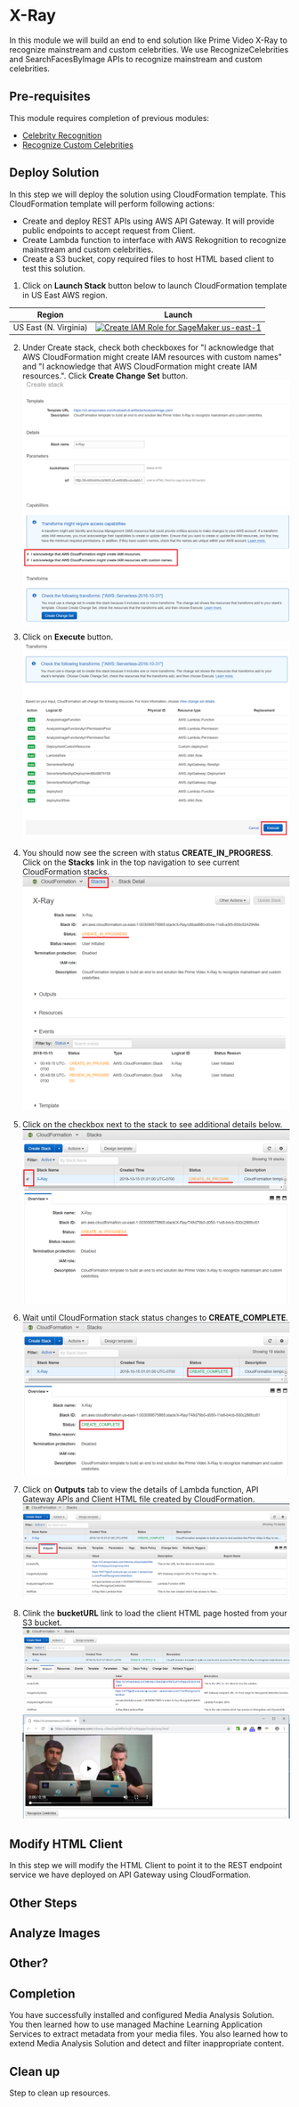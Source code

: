 # X-Ray
In this module we will build an end to end solution like Prime Video X-Ray to recognize mainstream and custom celebrities. We use RecognizeCelebrities and SearchFacesByImage APIs to recognize mainstream and custom celebrities.

## Pre-requisites
This module requires completion of previous modules:
 - [Celebrity Recognition](https://github.com/darwaishx/celebrity-recognition/tree/master/1-celebrity-recognition)
 - [Recognize Custom Celebrities](https://github.com/darwaishx/celebrity-recognition/tree/master/2-recognize-custom-celebrities)

## Deploy Solution
In this step we will deploy the solution using CloudFormation template. This CloudFormation template will perform following actions:

- Create and deploy REST APIs using AWS API Gateway. It will provide public endpoints to accept request from Client.
- Create Lambda function to interface with AWS Rekognition to recognize mainstream and custom celebrities.
- Create a S3 bucket, copy required files to host HTML based client to test this solution.

1. Click on **Launch Stack** button below to launch CloudFormation template in US East AWS region.

Region| Launch
------|-----
US East (N. Virginia) | [![Create IAM Role for SageMaker us-east-1](http://docs.aws.amazon.com/AWSCloudFormation/latest/UserGuide/images/cloudformation-launch-stack-button.png)](https://console.aws.amazon.com/cloudformation/home?region=us-east-1#/stacks/create/review?stackName=X-Ray&templateURL=https://s3.amazonaws.com/husbasit-dl-artifacts/AnalyzeImage.yaml)

2. Under Create stack, check both checkboxes for "I acknowledge that AWS CloudFormation might create IAM resources with custom names" and "I acknowledge that AWS CloudFormation might create IAM resources.". Click **Create Change Set** button.
![](assets/Cf1.png)

3. Click on **Execute** button.
![](assets/Cf2.png)

4. You should now see the screen with status **CREATE_IN_PROGRESS**. Click on the **Stacks** link in the top navigation to see current CloudFormation stacks.
![](assets/Cf3.png)

5. Click on the checkbox next to the stack to see additional details below.
![](assets/Cf4.png)

6. Wait until CloudFormation stack status changes to  **CREATE_COMPLETE**.
![](assets/Cf5.png)

7. Click on **Outputs** tab to view the details of Lambda function, API Gateway APIs and Client HTML file created by CloudFormation.
![](assets/Cf6.png)

8. Clink the **bucketURL** link to load the client HTML page hosted from your S3 bucket.
![](assets/Cf7.png)
![](assets/ClientHtml1.png)

## Modify HTML Client
In this step we will modify the HTML Client to point it to the REST endpoint service we have deployed on API Gateway using CloudFormation.



## Other Steps

## Analyze Images

## Other?

## Completion
You have successfully installed and configured Media Analysis Solution. You then learned how to use managed Machine Learning Application Services to extract metadata from your media files. You also learned how to extend Media Analysis Solution and detect and filter inappropriate content.

## Clean up
Step to clean up resources.
